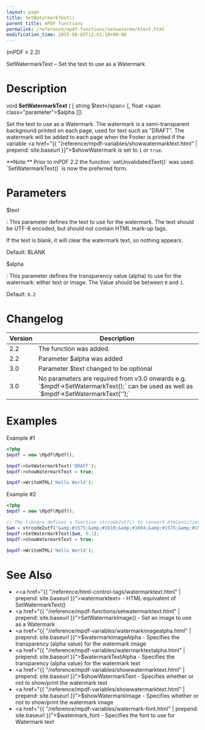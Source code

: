 ```yaml
---
layout: page
title: SetWatermarkText()
parent_title: mPDF functions
permalink: /reference/mpdf-functions/setwatermarktext.html
modification_time: 2015-08-05T12:01:10+00:00
---
```


(mPDF &ge; 2.2)

SetWatermarkText – Set the text to use as a Watermark

# Description

void **SetWatermarkText** ( [ string <span class="parameter">$text</span> [, float <span class="parameter">$alpha</span> ]])

Set the text to use as a Watermark. The watermark is a semi-transparent background printed on each page, used for text
such as "DRAFT". The watermark will be added to each page when the Footer is printed if the variable
<a href="{{ "/reference/mpdf-variables/showwatermarktext.html" | prepend: site.baseurl }}">$showWatermark</a> is set
to `1` or `true`. 

<div class="alert alert-info" role="alert" markdown="1">
  **Note:** Prior to mPDF 2.2 the function `setUnvalidatedText()`
  was used. `SetWatermarkText()` is now the preferred form.
</div>

# Parameters

<span class="parameter">$text</span>

: This parameter defines the text to use for the watermark. The text should be UTF-8 encoded, but should not contain HTML
  mark-up tags.

  If the text is blank, it will clear the watermark text, so nothing appears.

  Default: <span class="smallblock">BLANK</span>


<span class="parameter">$alpha</span>

: This parameter defines the transparency value (alpha) to use for the watermark: either text or image. The Value should
  be between `0` and `1`.

  Default: `0.2`

# Changelog

<table class="table">
<thead>
<tr>
  <th>Version</th>
  <th>Description</th>
</tr>
</thead>
<tbody>
<tr>
  <td>2.2</td>
  <td>The function was added.</td>
</tr>
<tr>
  <td>2.2</td>
  <td>Parameter <span class="parameter">$alpha</span> was added</td>
</tr>
<tr>
  <td>3.0</td>
  <td>Parameter <span class="parameter">$text</span> changed to be optional</td>
</tr>
<tr>
  <td>3.0</td>
  <td markdown="1">
  No parameters are required from v3.0 onwards
  e.g. `$mpdf->SetWatermarkText();` can be used
  as well as `$mpdf->SetWatermarkText('');`
  </td>
</tr>
</tbody>
</table>

# Examples

Example #1

```php
<?php
$mpdf = new \Mpdf\Mpdf();

$mpdf->SetWatermarkText('DRAFT');
$mpdf->showWatermarkText = true;

$mpdf->WriteHTML('Hello World');
```

Example #2

```php
<?php
$mpdf = new \Mpdf\Mpdf();

// The library defines a function strcode2utf() to convert htmlentities to UTF-8 encoded text
$wm = strcode2utf("&amp;#1575;&amp;#1610;&amp;#1604;&amp;#1575;&amp;#1578; &amp;#1601;&amp;#1610;&amp;#1605;&amp;#1575; &amp;#1575;&amp;#1610;&amp;#1604;&amp;#1575;&amp;#1578; &amp;#1601;&amp;#1610;&amp;#1605;&amp;#1575;");
$mpdf->SetWatermarkText($wm, 0.1);
$mpdf->showWatermarkText = true;

$mpdf->WriteHTML('Hello World');

```

# See Also

- &lt;<a href="{{ "/reference/html-control-tags/watermarktext.html" | prepend: site.baseurl }}">watermarktext</a>&gt; - HTML equivalent of SetWatermarkText()
- <a href="{{ "/reference/mpdf-functions/setwatermarktext.html" | prepend: site.baseurl }}">SetWatermarkImage()</a> - Set an image to use as a Watermark
- <a href="{{ "/reference/mpdf-variables/watermarkimagealpha.html" | prepend: site.baseurl }}">$watermarkImageAlpha</a> - Specifies the transparency (alpha value) for the watermark image
- <a href="{{ "/reference/mpdf-variables/watermarktextalpha.html" | prepend: site.baseurl }}">$watermarkTextAlpha</a> - Specifies the transparency (alpha value) for the watermark text
- <a href="{{ "/reference/mpdf-variables/showwatermarktext.html" | prepend: site.baseurl }}">$showWatermarkText</a> - Specifies whether or not to show/print the watermark text
- <a href="{{ "/reference/mpdf-variables/showwatermarktext.html" | prepend: site.baseurl }}">$showWatermarkImage</a> - Specifies whether or not to show/print the watermark image
- <a href="{{ "/reference/mpdf-variables/watermark-font.html" | prepend: site.baseurl }}">$watermark_font</a> - Specifies the font to use for Watermark text
